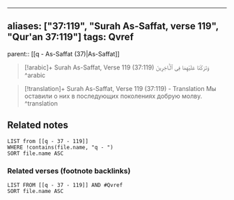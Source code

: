 
---
aliases: ["37:119", "Surah As-Saffat, verse 119", "Qur'an 37:119"]
tags: Qvref
---

parent:: [[q - As-Saffat (37)|As-Saffat]]

> [!arabic]+ Surah As-Saffat, Verse 119 (37:119)
> <span class="quran-arabic">وَتَرَكْنَا عَلَيْهِمَا فِى ٱلْـَٔاخِرِينَ</span>
^arabic

> [!translation]+ Surah As-Saffat, Verse 119 (37:119) - Translation
> Мы оставили о них в последующих поколениях добрую молву.
^translation



## Related notes
```dataview
LIST from [[q - 37 - 119]]
WHERE !contains(file.name, "q - ")
SORT file.name ASC
```

### Related verses (footnote backlinks)
```dataview
LIST FROM [[q - 37 - 119]] AND #Qvref
SORT file.name ASC
```

